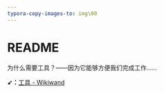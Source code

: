 ```yaml
---
typora-copy-images-to: img\00
---
```


# README

为什么需要工具？——因为它能够方便我们完成工作……

**➹：**[工具 - Wikiwand](https://www.wikiwand.com/zh-hans/%E5%B7%A5%E5%85%B7)



